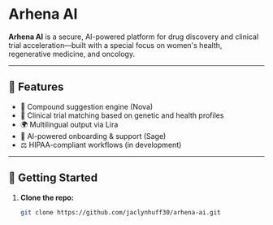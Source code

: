 # Arhena AI

**Arhena AI** is a secure, AI-powered platform for drug discovery and clinical trial acceleration—built with a special focus on women's health, regenerative medicine, and oncology.

---

## 🌟 Features

- 🔬 Compound suggestion engine (Nova)
- 🧬 Clinical trial matching based on genetic and health profiles
- 🌍 Multilingual output via Lira
- 🤖 AI-powered onboarding & support (Sage)
- ⚖️ HIPAA-compliant workflows (in development)

---

## 🚀 Getting Started

1. **Clone the repo:**
   ```bash
   git clone https://github.com/jaclynhuff30/arhena-ai.git
